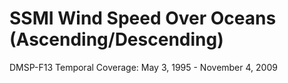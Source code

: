 # SSMI Wind Speed Over Oceans (Ascending/Descending)
DMSP-F13 Temporal Coverage: May 3, 1995 - November 4, 2009
